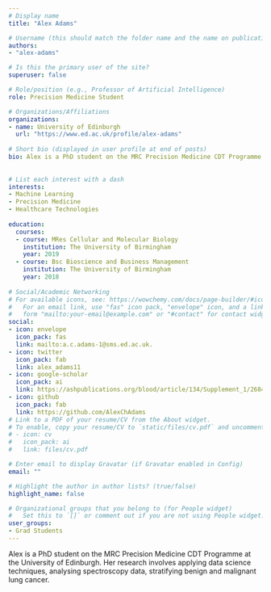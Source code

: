 ```yaml
---
# Display name
title: "Alex Adams"

# Username (this should match the folder name and the name on publications)
authors:
- "alex-adams"

# Is this the primary user of the site?
superuser: false

# Role/position (e.g., Professor of Artificial Intelligence)
role: Precision Medicine Student

# Organizations/Affiliations
organizations:
- name: University of Edinburgh
  url: "https://www.ed.ac.uk/profile/alex-adams"
 
# Short bio (displayed in user profile at end of posts)
bio: Alex is a PhD student on the MRC Precision Medicine CDT Programme at the University of Edinburgh. Her research involves applying data science techniques, analysing spectroscopy data, stratifying benign and malignant lung cancer.
 
 
# List each interest with a dash
interests:
- Machine Learning
- Precision Medicine
- Healthcare Technologies
 
education:
  courses:
  - course: MRes Cellular and Molecular Biology
    institution: The University of Birmingham
    year: 2019
  - course: Bsc Bioscience and Business Management
    institution: The University of Birmingham
    year: 2018
 
# Social/Academic Networking
# For available icons, see: https://wowchemy.com/docs/page-builder/#icons
#   For an email link, use "fas" icon pack, "envelope" icon, and a link in the
#   form "mailto:your-email@example.com" or "#contact" for contact widget.
social:
- icon: envelope
  icon_pack: fas
  link: mailto:a.c.adams-1@sms.ed.ac.uk.
- icon: twitter
  icon_pack: fab
  link: alex_adams11
- icon: google-scholar
  icon_pack: ai
  link: https://ashpublications.org/blood/article/134/Supplement_1/2684/423297/Human-and-Pathogen-Derived-Ndpks-Act-As-Novel
- icon: github
  icon_pack: fab
  link: https://github.com/AlexChAdams
# Link to a PDF of your resume/CV from the About widget.
# To enable, copy your resume/CV to `static/files/cv.pdf` and uncomment the lines below.
# - icon: cv
#   icon_pack: ai
#   link: files/cv.pdf

# Enter email to display Gravatar (if Gravatar enabled in Config)
email: ""

# Highlight the author in author lists? (true/false)
highlight_name: false

# Organizational groups that you belong to (for People widget)
#   Set this to `[]` or comment out if you are not using People widget.
user_groups:
- Grad Students
---
```


Alex is a PhD student on the MRC Precision Medicine CDT Programme at the University of Edinburgh. Her research involves applying data science techniques, analysing spectroscopy data, stratifying benign and malignant lung cancer.

